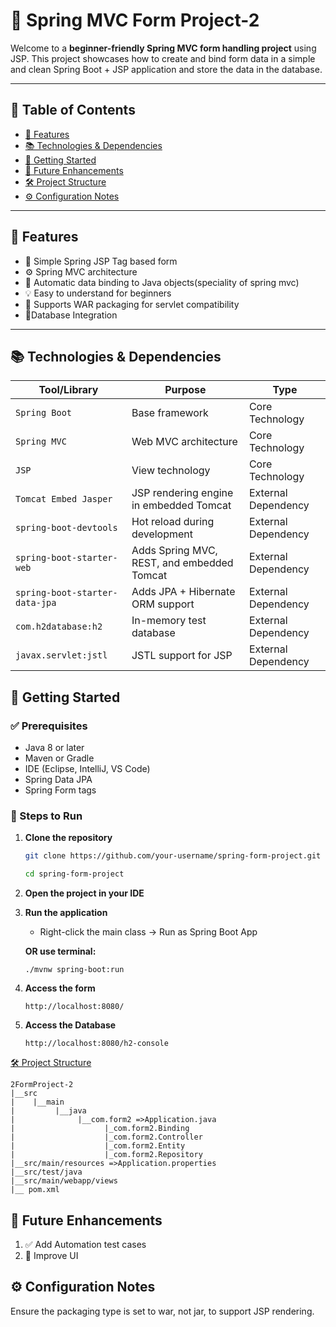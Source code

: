 # 🌿 Spring MVC Form Project-2

Welcome to a **beginner-friendly Spring MVC form handling project** using JSP. This project showcases how to create and bind form data in a simple and clean Spring Boot + JSP application and store the data in the database.

---

## 📘 Table of Contents

- [🌟 Features](#-features)
- [📚 Technologies & Dependencies](#-technologies--dependencies)
- [🚀 Getting Started](#-getting-started)
- [🎯 Future Enhancements](#-future-enhancements)
- [🛠️ Project Structure](#-project-structure)
- [⚙️ Configuration Notes](#-configuration-notes)

---

## 🌟 Features

- 📄 Simple Spring JSP Tag based form
- ⚙️ Spring MVC architecture
- 🔗 Automatic data binding to Java objects(speciality of spring mvc)
- 💡 Easy to understand for beginners
- 🔁 Supports WAR packaging for servlet compatibility
- 📅Database Integration

---

## 📚 Technologies & Dependencies

| Tool/Library                   | Purpose                                    | Type                |
| ------------------------------ | ------------------------------------------ | ------------------- |
| `Spring Boot`                  | Base framework                             | Core Technology     |
| `Spring MVC`                   | Web MVC architecture                       | Core Technology     |
| `JSP`                          | View technology                            | Core Technology     |
| `Tomcat Embed Jasper`          | JSP rendering engine in embedded Tomcat    | External Dependency |
| `spring-boot-devtools`         | Hot reload during development              | External Dependency |
| `spring-boot-starter-web`      | Adds Spring MVC, REST, and embedded Tomcat | External Dependency |
| `spring-boot-starter-data-jpa` | Adds JPA + Hibernate ORM support           | External Dependency |
| `com.h2database:h2`            | In-memory test database                    | External Dependency |
| `javax.servlet:jstl`           | JSTL support for JSP                       | External Dependency |

## 🚀 Getting Started

### ✅ Prerequisites

- Java 8 or later
- Maven or Gradle
- IDE (Eclipse, IntelliJ, VS Code)
- Spring Data JPA
- Spring Form tags

### 🔧 Steps to Run

1. **Clone the repository**

   ```bash
   git clone https://github.com/your-username/spring-form-project.git

   cd spring-form-project
   ```

2. **Open the project in your IDE**

3. **Run the application**

   - Right-click the main class → Run as Spring Boot App

   **OR use terminal:**

   ```
   ./mvnw spring-boot:run

   ```

4. **Access the form**

   ```
   http://localhost:8080/
   ```

5. **Access the Database**

   ```
   http://localhost:8080/h2-console
   ```

[🛠️ Project Structure](#-project-structure)

```
2FormProject-2
|__src
|    |__main
|         |__java
|              |__com.form2 =>Application.java
|                    |_com.form2.Binding
|                    |_com.form2.Controller
|                    |_com.form2.Entity
|                    |_com.form2.Repository
|__src/main/resources =>Application.properties
|__src/test/java
|__src/main/webapp/views
|__ pom.xml

```

## 🎯 Future Enhancements

1. ✅ Add Automation test cases
2. 🎨 Improve UI

## ⚙️ Configuration Notes

Ensure the packaging type is set to war, not jar, to support JSP rendering.
